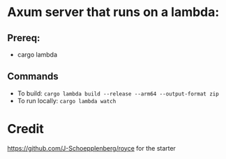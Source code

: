 # Axum server that runs on a lambda:

## Prereq:
- cargo lambda

## Commands
- To build: `cargo lambda build --release --arm64 --output-format zip`
- To run locally: `cargo lambda watch`

# Credit
https://github.com/J-Schoepplenberg/royce for the starter